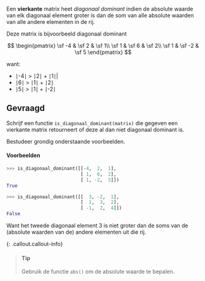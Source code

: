 Een **vierkante** matrix heet *diagonaal dominant* indien de absolute waarde van elk diagonaal element groter is dan de som van alle absolute waarden van alle andere elementen in de rij.

Deze matrix is bijvoorbeeld diagonaal dominant

$$
\begin{pmatrix}
\sf -4 & \sf 2 & \sf 1\\
\sf 1 & \sf 6 & \sf 2\\
\sf 1 & \sf -2 & \sf 5
\end{pmatrix}
$$

want:
- ∣-4∣ > ∣2∣ + ∣1∣|
- ∣6∣ > ∣1∣ + ∣2∣
- ∣5∣ > ∣1∣ + ∣-2∣


## Gevraagd
Schrijf een functie `is_diagonaal_dominant(matrix)` die gegeven een vierkante matrix retourneert of deze al dan niet diagonaal dominant is.

Bestudeer grondig onderstaande voorbeelden.

#### Voorbeelden

```python
>>> is_diagonaal_dominant([[-4,  2,  1],
                           [ 1,  6,  2],
                           [ 1, -2,  5]])
True
```


```python
>>> is_diagonaal_dominant([[  3, -2,  1],
                           [  1,  3,  2],
                           [ -1,  2,  4]])
False
```
Want het tweede diagonaal element 3 is niet groter dan de soms van de (absolute waarden van de) andere elementen uit die rij. 

{: .callout.callout-info}
>#### Tip
> Gebruik de functie `abs()` om de absolute waarde te bepalen.
